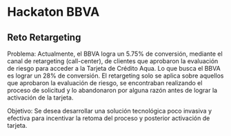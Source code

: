 # Hackaton BBVA
## Reto Retargeting

Problema: Actualmente, el BBVA logra un 5.75% de conversión, mediante el canal de retargeting (call-center), de clientes que aprobaron la evaluación de riesgo para acceder a la Tarjeta de Crédito Aqua. Lo que busca el BBVA es lograr un 28% de conversión. El retargeting solo se aplica sobre aquellos que aprobaron la evaluación de riesgo, se encontraban realizando el proceso de solicitud y lo abandonaron por alguna razón antes de lograr la activación de la tarjeta.

Objetivo: Se desea desarrollar una solución tecnológica poco invasiva y efectiva para incentivar la retoma del proceso y posterior activación de tarjeta.